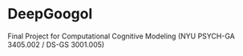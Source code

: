 # DeepGoogol
Final Project for Computational Cognitive Modeling (NYU PSYCH-GA 3405.002 / DS-GS 3001.005)
